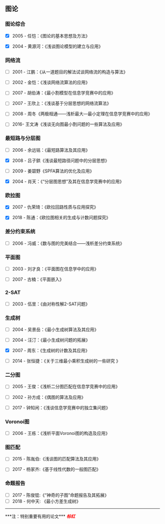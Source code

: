 ## 图论

### 图论综合

- [x] 2005 - 任恺：《图论的基本思想及方法》

- [x] 2004 - 黄源河：《浅谈图论模型的建立与应用》


### 网络流

- [ ] 2001 - 江鹏：《从一道题目的解法试谈网络流的构造与算法》

- [ ] 2002 - 金恺：《浅谈网络流算法的应用》

- [ ] 2007 - 胡伯涛：《最小割模型在信息学竞赛中的应用》

- [ ] 2007 - 王欣上：《浅谈基于分层思想的网络流算法》

- [ ] 2008 - 周冬《两极相通——浅析最大—最小定理在信息学竞赛中的应用》

- [ ] 2016- 王文涛《浅谈无向图最小割问题的一些算法及应用》


### 最短路与分层图

- [ ] 2006 - 余远铭：《最短路算法及其应用》
- [x] 2008 - 吕子鉷《浅谈最短路径问题中的分层思想》
- [ ] 2009 - 姜碧野《SPFA算法的优化及应用》
- [x] 2004 - 肖天：《“分层图思想”及其在信息学竞赛中的应用》


### 欧拉图

- [x] 2007 - 仇荣琦：《欧拉回路性质与应用探究》

- [x] 2018 - 陈通：《欧拉图相关的生成与计数问题探究》


### 差分约束系统

- [ ] 2006 - 冯威：《数与图的完美结合——浅析差分约束系统》


### 平面图

- [ ] 2003 - 刘才良：《平面图在信息学中的应用》

- [ ] 2007 - 古楠：《平面嵌入》


### 2-SAT

- [ ] 2003 - 伍昱：《由对称性解2-SAT问题》


### 生成树

- [ ] 2004 - 吴景岳：《最小生成树算法及其应用》
- [ ] 2004 - 汪汀：《最小生成树问题的拓展》
- [x] 2007 - 周东：《生成树的计数及其应用》
- [ ] 2014 - 张恒捷：《关于三维最小乘积生成树的一些研究 》 


### 二分图

- [ ] 2005 - 王俊：《浅析二分图匹配在信息学竞赛中的应用》

- [ ] 2002 - 孙方成：《偶图的算法及应用》

- [ ] 2017 - 钟知闲：《浅谈信息学竞赛中的独立集问题》


### Voronoi图

- [ ] 2006 - 王栋：《浅析平面Voronoi图的构造及应用》


### 图匹配

- [ ] 2015 - 陈胤伯:《浅谈图的匹配算法及其应用》

- [ ] 2017 - 杨家齐:《基于线性代数的一般图匹配》


### 命题报告

- [ ] 2017 - 陈俊锟:《“神奇的子图”命题报告及其拓展》
- [ ] 2018 - 何中天: 《最小方差生成树》 

<hr>
***注：特别重要有用的论文*** <b style="color:red"><i>标红 </i></b>

